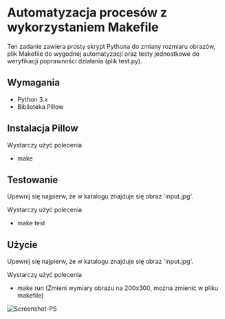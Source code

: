 # Automatyzacja procesów z wykorzystaniem Makefile

Ten zadanie zawiera prosty skrypt Pythona do zmiany rozmiaru obrazów, plik Makefile do wygodnej automatyzacji oraz testy jednostkowe do weryfikacji poprawności działania (plik test.py).

## Wymagania

- Python 3.x
- Biblioteka Pillow

## Instalacja Pillow

Wystarczy użyć polecenia

- make

## Testowanie

Upewnij się najpierw, że w katalogu znajduje się obraz 'input.jpg'.

Wystarczy użyć polecenia

- make test

## Użycie

Upewnij się najpierw, że w katalogu znajduje się obraz 'input.jpg'.

Wystarczy użyć polecenia

- make run
(Zmieni wymiary obrazu na 200x300, można zmienić w pliku makefile)

![Screenshot-PS](https://github.com/zebrowskimichal/API-curl-Makefile/assets/117666366/a001d8d9-9372-488f-a96d-0962686aca81)
